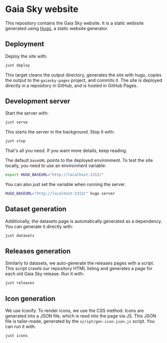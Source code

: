 # Gaia Sky website

This repository contains the Gaia Sky website. It is a static webisite generated using [Hugo](https://gohugo.io), a static website generator.

## Deployment

Deploy the site with:

```bash
just deploy
```

This target cleans the output directory, generates the site with hugo, copies the output to the `gaiasky-pages` project, and commits it. The site is deployed directly in a repository in GitHub, and is hosted in GitHub Pages.

## Development server

Start the server with:

```bash
just serve
```

This starts the server in the background. Stop it with:

```bash
just stop
```

That's all you need. If you want more details, keep reading.

The default `baseURL` points to the deployed environment. To test the site locally, you need to use an environment variable:

```bash
export HUGO_BASEURL="http://localhost:1313/"
```

You can also just set the variable when running the server.

```bash
HUGO_BASEURL="http://localhost:1313/" hugo server
```

## Dataset generation

Additionally, the datasets page is automatically generated as a dependency. You can generate it directly with:

```bash
just datasets
```

## Releases generation

Similarly to datasets, we auto-generate the releases pages with a script. This script crawls our repository HTML listing and generates a page for each old Gaia Sky release. Run it with:

```bash
just releases
```

## Icon generation

We use Iconify. To render icons, we use the CSS method. Icons are generated into a JSON file, which is read into the page via JS. This JSON file is tailer-made, generated by the `script/gen-icon-json.js` script. You can run it with:

```bash
just icons
```
